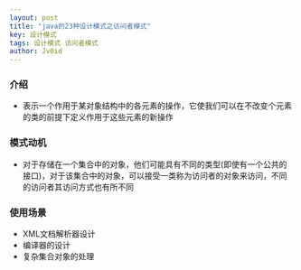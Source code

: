 ```yaml
---
layout: post
title: "java的23种设计模式之访问者模式"
key: 设计模式
tags: 设计模式 访问者模式
author: Jv0id
---
```




### 介绍

- 表示一个作用于某对象结构中的各元素的操作，它使我们可以在不改变个元素的类的前提下定义作用于这些元素的新操作



### 模式动机

- 对于存储在一个集合中的对象，他们可能具有不同的类型(即使有一个公共的接口)，对于该集合中的对象，可以接受一类称为访问者的对象来访问，不同的访问者其访问方式也有所不同



### 使用场景

- XML文档解析器设计
- 编译器的设计
- 复杂集合对象的处理
